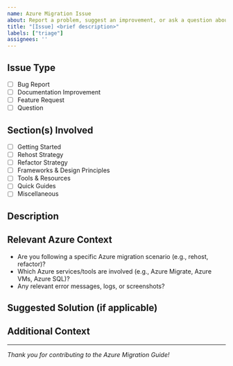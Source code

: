 ```yaml
---
name: Azure Migration Issue
about: Report a problem, suggest an improvement, or ask a question about the Azure Migration Guide
title: "[Issue] <brief description>"
labels: ["triage"]
assignees: ''
---
```


## Issue Type

- [ ] Bug Report
- [ ] Documentation Improvement
- [ ] Feature Request
- [ ] Question

## Section(s) Involved

- [ ] Getting Started
- [ ] Rehost Strategy
- [ ] Refactor Strategy
- [ ] Frameworks & Design Principles
- [ ] Tools & Resources
- [ ] Quick Guides
- [ ] Miscellaneous

## Description

<!-- Clearly describe the issue, suggestion, or question. If reporting a bug, include steps to reproduce and expected vs. actual behavior. -->

## Relevant Azure Context

- Are you following a specific Azure migration scenario (e.g., rehost, refactor)?
- Which Azure services/tools are involved (e.g., Azure Migrate, Azure VMs, Azure SQL)?
- Any relevant error messages, logs, or screenshots?

## Suggested Solution (if applicable)

<!-- If you have a proposed fix or improvement, describe it here. -->

## Additional Context

<!-- Add any other context, links to documentation, or references that may help us understand your issue. -->

---

*Thank you for contributing to the Azure Migration Guide!*